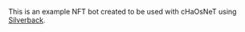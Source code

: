 This is an example NFT bot created to be used with cHaOsNeT using [Silverback](https://github.com/ApeWorX/silverback/).